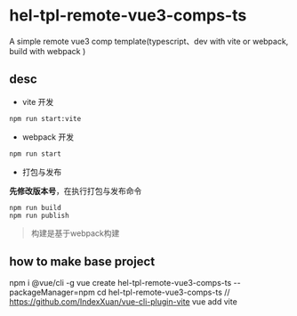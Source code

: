 # hel-tpl-remote-vue3-comps-ts
A simple remote vue3 comp template(typescript、dev with vite or webpack, build with webpack )

## desc
- vite 开发
```bash
npm run start:vite
```

- webpack 开发
```bash
npm run start
```

- 打包与发布

**先修改版本号**，在执行打包与发布命令
```
npm run build
npm run publish
```
> 构建是基于webpack构建

## how to make base project
npm i @vue/cli -g
vue create hel-tpl-remote-vue3-comps-ts --packageManager=npm
cd hel-tpl-remote-vue3-comps-ts
// https://github.com/IndexXuan/vue-cli-plugin-vite
vue add vite


